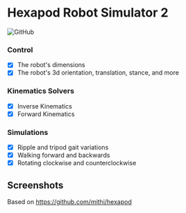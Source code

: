 <!-- ![build status](https://github.com/mithi/hexapod/workflows/build/badge.svg)
[![Code Climate](https://codeclimate.com/github/mithi/hexapod/badges/gpa.svg)](https://codeclimate.com/github/mithi/hexapod)
[![technical debt](https://img.shields.io/codeclimate/tech-debt/mithi/hexapod)](https://codeclimate.com/github/mithi/hexapod/trends/technical_debt)
[![codecov](https://codecov.io/gh/mithi/hexapod/branch/master/graph/badge.svg)](https://codecov.io/gh/mithi/hexapod)
[![HitCount](http://hits.dwyl.com/mithi/hexapod.svg)](http://hits.dwyl.com/mithi/hexapod)
[![code style: prettier](https://img.shields.io/badge/code_style-prettier-ff69b4.svg?style=flat)](https://github.com/prettier/prettier)
[![buy me coffee](https://img.shields.io/badge/Buy%20me%20-coffee!-orange.svg?logo=buy-me-a-coffee&color=795548)](https://ko-fi.com/minimithi) -->


# Hexapod Robot Simulator 2
![GitHub](https://img.shields.io/github/license/alex-pyasetskiy/react-hexapod-simulator?color=1&logo=1&logoColor=1&style=for-the-badge)


### Control

- [x] The robot's dimensions
- [x] The robot's 3d orientation, translation, stance, and more

### Kinematics Solvers

- [x] Inverse Kinematics
- [x] Forward Kinematics

### Simulations

- [x] Ripple and tripod gait variations
- [x] Walking forward and backwards
- [x] Rotating clockwise and counterclockwise

## Screenshots


Based on https://github.com/mithi/hexapod
<!-- 
[![License](https://img.shields.io/badge/License-Apache%202.0-orange.svg?style=flat)](https://opensource.org/licenses/Apache-2.0)
[![code climate issues](https://img.shields.io/codeclimate/issues/mithi/hexapod?label=code%20climate%20issues)](https://codeclimate.com/github/mithi/hexapod/issues)
[![last commit](https://img.shields.io/github/last-commit/mithi/hexapod)](https://github.com/mithi/hexapod/commits/master)
[![commits per month](https://img.shields.io/github/commit-activity/m/mithi/hexapod?color=yellow&style=flat)](https://github.com/mithi/hexapod/graphs/commit-activity)
![top language](https://img.shields.io/github/languages/top/mithi/hexapod)
![code files size](https://img.shields.io/github/languages/code-size/mithi/hexapod?color=yellow)
![repo size](https://img.shields.io/github/repo-size/mithi/hexapod?color=violet)
[![code base blanks count](https://tokei.rs/b1/github/mithi/hexapod?category=blanks)](https://github.com/mithi/hexapod)
[![code base line count](https://tokei.rs/b1/github/mithi/hexapod?category=lines)](https://github.com/mithi/hexapod)
[![number of files count](https://tokei.rs/b1/github/mithi/hexapod?category=files)](https://github.com/mithi/hexapod)
[![number of comments line in code base](https://tokei.rs/b1/github/mithi/hexapod?category=comments)](https://github.com/mithi/hexapod)
[![lines of code](https://tokei.rs/b1/github/mithi/hexapod?category=code)](https://github.com/mithi/hexapod) -->
